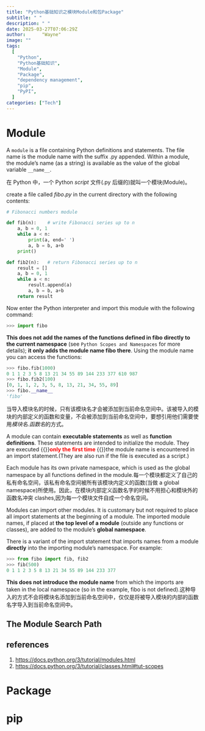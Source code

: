 ```yaml
---
title: "Python基础知识之模块Module和包Package"
subtitle: " "
description: " "
date: 2025-03-27T07:06:29Z
author:      "Wayne"
image: ""
tags:
  [
    "Python",
    "Python基础知识",
    "Module",
    "Package",
    "dependency management",
    "pip",
    "PyPI",
  ]
categories: ["Tech"]
---
```


# Module

A `module` is a file containing Python definitions and statements. The file name is the module name with the suffix .py appended. Within a module, the module’s name (as a string) is available as the value of the global variable `__name__`.

在 Python 中，一个 Python _script_ 文件(.py 后缀的)就叫一个模块(Module)。

create a file called _fibo.py_ in the current directory with the following contents:

```python
# Fibonacci numbers module

def fib(n):    # write Fibonacci series up to n
    a, b = 0, 1
    while a < n:
        print(a, end=' ')
        a, b = b, a+b
    print()

def fib2(n):   # return Fibonacci series up to n
    result = []
    a, b = 0, 1
    while a < n:
        result.append(a)
        a, b = b, a+b
    return result
```

Now enter the Python interpreter and import this module with the following command:

```python
>>> import fibo
```

**This does not add the names of the functions defined in fibo directly to the current namespace** (see `Python Scopes and Namespaces` for more details); **it only adds the module name fibo there**. Using the module name you can access the functions:

```python
>>> fibo.fib(1000)
0 1 1 2 3 5 8 13 21 34 55 89 144 233 377 610 987
>>> fibo.fib2(100)
[0, 1, 1, 2, 3, 5, 8, 13, 21, 34, 55, 89]
>>> fibo.__name__
'fibo'
```

当导入模块名的时候，只有该模块名才会被添加到当前命名空间中。该被导入的模块的内部定义的函数和变量，不会被添加到当前命名空间中，要想引用他们需要使用*模块名.函数名*的方式。

A module can contain **executable statements** as well as **function definitions**. These statements are intended to initialize the module. They are executed {{<rawhtml>}}<span style="color:red; font-weight:bold;">only the first time </span>{{</rawhtml>}}the module name is encountered in an import statement.(They are also run if the file is executed as a script.)

Each module has its own private namespace, which is used as the global namespace by all functions defined in the module.每一个模块都定义了自己的私有命名空间，该私有命名空间被所有该模块内定义的函数(当做 a global namespace)所使用。因此，在模块内部定义函数名字的时候不用担心和模块外的函数名冲突 clashes,因为每一个模块文件自成一个命名空间。

Modules can import other modules. It is customary but not required to place all import statements at the beginning of a module. The imported module names, if placed at **the top level of a module** (outside any functions or classes), are added to the module’s **global namespace**.

There is a variant of the import statement that imports names from a module **directly** into the importing module’s namespace. For example:

```python
>>> from fibo import fib, fib2
>>> fib(500)
0 1 1 2 3 5 8 13 21 34 55 89 144 233 377
```

**This does not introduce the module name** from which the imports are taken in the local namespace (so in the example, fibo is not defined).这种导入的方式不会将模块名添加到当前命名空间中，仅仅是将被导入模块的内部的函数名字导入到当前命名空间中。

## The Module Search Path

## references

1. https://docs.python.org/3/tutorial/modules.html
2. https://docs.python.org/3/tutorial/classes.html#tut-scopes

# Package

# pip
